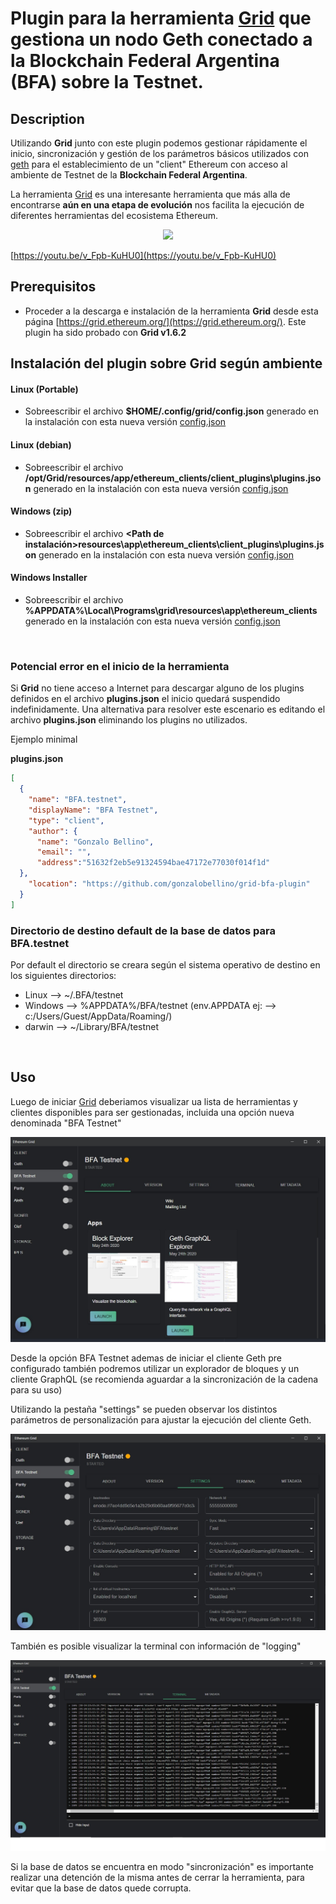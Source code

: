 # Plugin para la herramienta [Grid](https://grid.ethereum.org/) que gestiona un nodo Geth conectado a la Blockchain Federal Argentina (BFA) sobre la Testnet. 

## Description
Utilizando **Grid** junto con este plugin podemos gestionar rápidamente el inicio, sincronización y gestión de los parámetros básicos utilizados con [geth](https://geth.ethereum.org/) para el establecimiento de un "client" Ethereum con acceso al ambiente de Testnet de la **Blockchain Federal Argentina**.

La herramienta [Grid](https://grid.ethereum.org/) es una interesante herramienta que más alla de encontrarse **aún en una etapa de evolución** nos facilita la ejecución de diferentes herramientas del ecosistema Ethereum.

<div align="center">
  <a href="https://youtu.be/v_Fpb-KuHU0"><img src="https://img.youtube.com/vi/v_Fpb-KuHU0/0.jpg"></a>
</div>

[https://youtu.be/v_Fpb-KuHU0](https://youtu.be/v_Fpb-KuHU0)
## Prerequisitos

- Proceder a la descarga e instalación de la herramienta **Grid** desde esta página [https://grid.ethereum.org/](https://grid.ethereum.org/). Este plugin ha sido probado con **Grid v1.6.2**


## Instalación del plugin sobre Grid según ambiente

#### Linux (Portable)
  - Sobreescribir el archivo **$HOME/.config/grid/config.json** generado en la instalación con esta nueva versión 
  [config.json](grid/config.json)

#### Linux (debian)
  - Sobreescribir el archivo **/opt/Grid/resources/app/ethereum_clients/client_plugins\plugins.json** generado en la instalación con esta nueva versión [config.json](grid/config.json)

#### Windows (zip)
  - Sobreescribir el archivo **<Path de instalación>resources\app\ethereum_clients\client_plugins\plugins.json** generado en la instalación con esta nueva versión [config.json](grid/config.json)

#### Windows Installer
  - Sobreescribir el archivo **%APPDATA%\Local\Programs\grid\resources\app\ethereum_clients** generado en la instalación con esta nueva versión [config.json](grid/config.json)


<br/>

### Potencial error en el inicio de la herramienta

Si **Grid** no tiene acceso a Internet para descargar alguno de los plugins definidos en el archivo **plugins.json** el inicio quedará suspendido indefinidamente. Una alternativa para resolver este escenario es editando el archivo **plugins.json** eliminando los plugins no utilizados.

Ejemplo minimal

**plugins.json**
~~~json
[
  {
    "name": "BFA.testnet",
    "displayName": "BFA Testnet",
    "type": "client",
    "author": {
      "name": "Gonzalo Bellino",
      "email": "",
      "address":"51632f2eb5e91324594bae47172e77030f014f1d"
  },
    "location": "https://github.com/gonzalobellino/grid-bfa-plugin"
  }
]

~~~

### Directorio de destino default de la base de datos para BFA.testnet

Por default el directorio se creara según el sistema operativo de destino en los siguientes directorios:

 - Linux --> ~/.BFA/testnet
 - Windows --> %APPDATA%/BFA/testnet (env.APPDATA ej: --> c:/Users/Guest/AppData/Roaming/)
 - darwin --> ~/Library/BFA/testnet


<br/>

## Uso

Luego de iniciar [Grid](https://grid.ethereum.org/) deberiamos visualizar ua lista de herramientas y clientes disponibles para ser gestionadas, incluida una opción nueva denominada "BFA Testnet"

![Pantalla principal](bfatestnet.jpg)

Desde la opción BFA Testnet ademas de iniciar el cliente Geth pre configurado también podremos utilizar un explorador de bloques y un cliente GraphQL (se recomienda aguardar a la sincronización de la cadena para su uso)

Utilizando la pestaña "settings" se pueden observar los distintos parámetros de personalización para ajustar la ejecución del cliente Geth.

![Configuración](configuration.jpg)

También es posible visualizar la terminal con información de "logging"

![Logging](terminal.jpg)


Si la base de datos se encuentra en modo "sincronización" es importante realizar una detención de la misma antes de cerrar la herramienta, para evitar que la base de datos quede corrupta.






